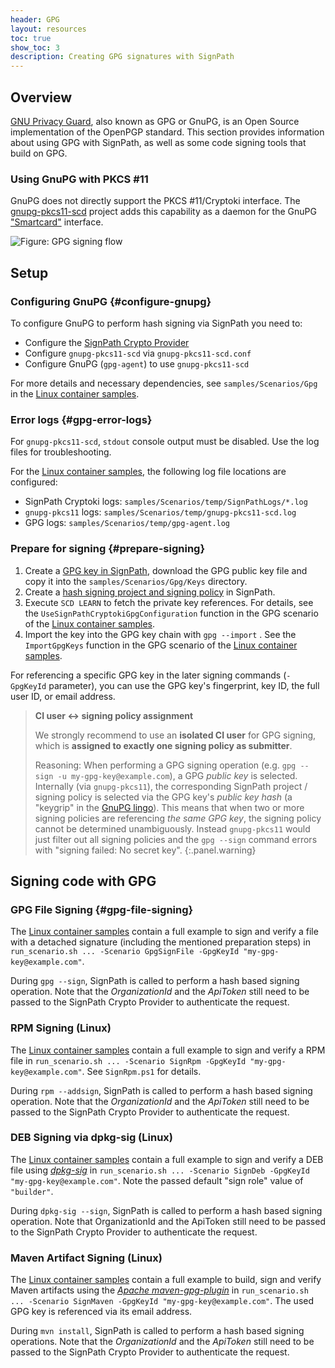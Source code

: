 ```yaml
---
header: GPG
layout: resources
toc: true
show_toc: 3
description: Creating GPG signatures with SignPath
---
```


## Overview

[GNU Privacy Guard](https://gnupg.org/), also known as GPG or GnuPG, is an Open Source implementation of the OpenPGP standard. This section provides information about using GPG with SignPath, as well as some code signing tools that build on GPG.

### Using GnuPG with PKCS #11

GnuPG does not directly support the PKCS #11/Cryptoki interface. The [gnupg-pkcs11-scd](https://github.com/alonbl/gnupg-pkcs11-scd/) project adds this capability as a daemon for the GnuPG ["Smartcard"](https://wiki.gnupg.org/SmartCard) interface.

![Figure: GPG signing flow](/assets/img/resources/documentation/crypto-providers/gpg-signing-flow.svg)

## Setup

### Configuring GnuPG {#configure-gnupg}

To configure GnuPG to perform hash signing via SignPath you need to:
* Configure the [SignPath Crypto Provider](/documentation/crypto-providers#crypto-provider-configuration)
* Configure `gnupg-pkcs11-scd` via `gnupg-pkcs11-scd.conf`
* Configure GnuPG (`gpg-agent`) to use `gnupg-pkcs11-scd`

For more details and necessary dependencies, see `samples/Scenarios/Gpg` in the [Linux container samples].

### Error logs {#gpg-error-logs}

For `gnupg-pkcs11-scd`, `stdout` console output must be disabled. Use the log files for troubleshooting.

For the [Linux container samples], the following log file locations are configured:

* SignPath Cryptoki logs: `samples/Scenarios/temp/SignPathLogs/*.log`
* `gnupg-pkcs11` logs: `samples/Scenarios/temp/gnupg-pkcs11-scd.log`
* GPG logs: `samples/Scenarios/temp/gpg-agent.log`

### Prepare for signing {#prepare-signing}

1. Create a [GPG key in SignPath](/documentation/managing-certificates), download the GPG public key file and copy it into the `samples/Scenarios/Gpg/Keys` directory.
2. Create a [hash signing project and signing policy](/documentation/crypto-providers#signpath-project-configuration) in SignPath.
3. Execute `SCD LEARN` to fetch the private key references. For details, see the `UseSignPathCryptokiGpgConfiguration` function in the GPG scenario of the [Linux container samples].
4. Import the key into the GPG key chain with `gpg --import` . See the `ImportGpgKeys` function in the GPG scenario of the [Linux container samples].

For referencing a specific GPG key in the later signing commands (`-GpgKeyId` parameter), you can use the GPG key's fingerprint, key ID, the full user ID, or email address.

> **CI user <-> signing policy assignment**
>
> We strongly recommend to use an **isolated CI user** for GPG signing, which is **assigned to exactly one signing policy as submitter**.
>
> Reasoning: When performing a GPG signing operation (e.g. `gpg --sign -u my-gpg-key@example.com`), a GPG _public key_ is selected. Internally (via `gnupg-pkcs11`), the corresponding SignPath project / signing policy is selected via the GPG key's _public key hash_ (a "keygrip" in the [GnuPG lingo](https://www.gnupg.org/documentation/manuals/gnupg/Glossary.html)). This means that when two or more signing policies are referencing _the same GPG key_, the signing policy cannot be determined unambiguously. Instead `gnupg-pkcs11` would just filter out all signing policies and the `gpg --sign` command errors with "signing failed: No secret key".
{:.panel.warning}

## Signing code with GPG

### GPG File Signing {#gpg-file-signing}

The [Linux container samples] contain a full example to sign and verify a file with a detached signature (including the mentioned preparation steps) in `run_scenario.sh ... -Scenario GpgSignFile -GpgKeyId "my-gpg-key@example.com"`.

During `gpg --sign`, SignPath is called to perform a hash based signing operation. Note that the _OrganizationId_ and the _ApiToken_ still need to be passed to the SignPath Crypto Provider to authenticate the request.

### RPM Signing (Linux)

The [Linux container samples] contain a full example to sign and verify a RPM file in `run_scenario.sh ... -Scenario SignRpm -GpgKeyId "my-gpg-key@example.com"`. See `SignRpm.ps1` for details.

During `rpm --addsign`, SignPath is called to perform a hash based signing operation. Note that the _OrganizationId_ and the _ApiToken_ still need to be passed to the SignPath Crypto Provider to authenticate the request.

### DEB Signing via dpkg-sig (Linux)

The [Linux container samples] contain a full example to sign and verify a DEB file using _[dpkg-sig](https://manpages.debian.org/bullseye/dpkg-sig/dpkg-sig.1.en.html)_ in `run_scenario.sh ... -Scenario SignDeb -GpgKeyId "my-gpg-key@example.com"`. Note the passed default "sign role" value of `"builder"`.

During `dpkg-sig --sign`, SignPath is called to perform a hash based signing operation. Note that OrganizationId and the ApiToken still need to be passed to the SignPath Crypto Provider to authenticate the request.

### Maven Artifact Signing (Linux)

The [Linux container samples] contain a full example to build, sign and verify Maven artifacts using the _[Apache maven-gpg-plugin](https://maven.apache.org/plugins/maven-gpg-plugin/)_ in `run_scenario.sh ... -Scenario SignMaven -GpgKeyId "my-gpg-key@example.com"`. The used GPG key is referenced via its email address.

During `mvn install`, SignPath is called to perform a hash based signing operations. Note that the _OrganizationId_ and the _ApiToken_ still need to be passed to the SignPath Crypto Provider to authenticate the request.

[Linux container samples]: /documentation/crypto-providers#linux-docker-samples
